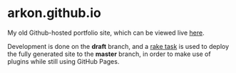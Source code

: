arkon.github.io
=================

My old Github-hosted portfolio site, which can be viewed live [here](http://www.echeung.me/v1/).

Development is done on the **draft** branch, and a [rake task](http://ixti.net/software/2013/01/28/using-jekyll-plugins-on-github-pages.html) is used to deploy the fully generated site to the **master** branch, in order to make use of plugins while still using GitHub Pages.
